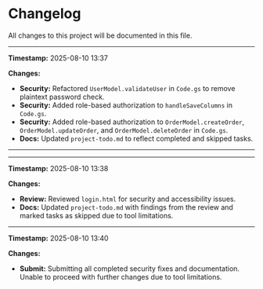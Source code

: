 # Changelog

All changes to this project will be documented in this file.

---
**Timestamp:** 2025-08-10 13:37

**Changes:**
- **Security:** Refactored `UserModel.validateUser` in `Code.gs` to remove plaintext password check.
- **Security:** Added role-based authorization to `handleSaveColumns` in `Code.gs`.
- **Security:** Added role-based authorization to `OrderModel.createOrder`, `OrderModel.updateOrder`, and `OrderModel.deleteOrder` in `Code.gs`.
- **Docs:** Updated `project-todo.md` to reflect completed and skipped tasks.
---
---
**Timestamp:** 2025-08-10 13:38

**Changes:**
- **Review:** Reviewed `login.html` for security and accessibility issues.
- **Docs:** Updated `project-todo.md` with findings from the review and marked tasks as skipped due to tool limitations.
---
**Timestamp:** 2025-08-10 13:40

**Changes:**
- **Submit:** Submitting all completed security fixes and documentation. Unable to proceed with further changes due to tool limitations.
